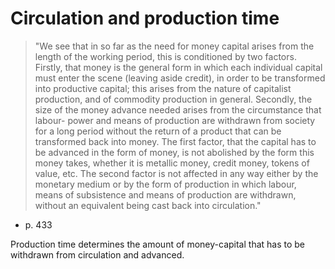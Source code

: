 #  Circulation and production time



>"We see that in so far as the need for money capital arises from the   length of the working period, this is conditioned by two factors. Firstly,   that money is the general form in which each individual capital must   enter the scene (leaving aside credit), in order to be transformed into   productive capital; this arises from the nature of capitalist production,   and of commodity production in general. Secondly, the size of the   money advance needed arises from the circumstance that labour-  power and means of production are withdrawn from society for a long   period without the return of a product that can be transformed back   into money. The first factor, that the capital has to be advanced in the   form of money, is not abolished by the form this money takes, whether   it is metallic money, credit money, tokens of value, etc. The second   factor is not affected in any way either by the monetary medium or by   the form of production in which labour, means of subsistence and   means of production are withdrawn, without an equivalent being cast   back into circulation."
- p. 433

Production time determines the amount of money-capital that has to be withdrawn from circulation and advanced.